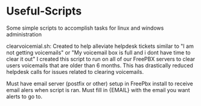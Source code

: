 # Useful-Scripts
Some simple scripts to accomplish tasks for linux and windows administration

clearvoicemial.sh: 
Created to help alleviate helpdesk tickets similar to "I am not getting voicemails" or "My voicemail box is full and i dont have time to clear it out"
I created this script to run on all of our FreePBX servers to clear users voicemails that are older than 6 months. This has drastically reduced 
helpdesk calls for issues related to clearing voicemails.

Must have email server (postfix or other) setup in FreePbx install to receive email alers when script is ran. Must fill in {EMAIL} with the email you want alerts to go to.
